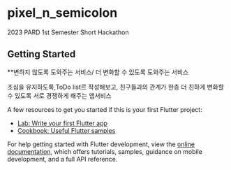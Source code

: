 # pixel_n_semicolon

2023 PARD 1st Semester Short Hackathon

## Getting Started

**변하지 않도록 도와주는 서비스/ 더 변화할 수 있도록 도와주는 서비스

초심을 유지하도록,ToDo list르 작성해보고, 친구들과의 관계가 한층 더 친하게 변화할 수 있도록 서로 경쟁하게 해주는 앱서비스 

A few resources to get you started if this is your first Flutter project:

- [Lab: Write your first Flutter app](https://docs.flutter.dev/get-started/codelab)
- [Cookbook: Useful Flutter samples](https://docs.flutter.dev/cookbook)

For help getting started with Flutter development, view the
[online documentation](https://docs.flutter.dev/), which offers tutorials,
samples, guidance on mobile development, and a full API reference.
